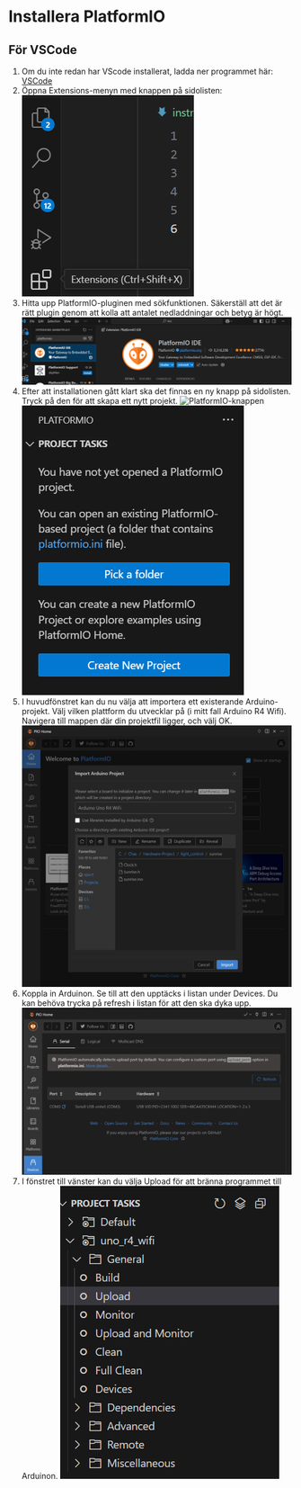 # Installera PlatformIO

## För VSCode

1. Om du inte redan har VScode installerat, ladda ner programmet här: [VSCode](https://code.visualstudio.com/)
2. Öppna Extensions-menyn med knappen på sidolisten: ![Extensions](./img/vscode1.png)
3. Hitta upp PlatformIO-pluginen med sökfunktionen. Säkerställ att det är rätt plugin genom att kolla att antalet nedladdningar och betyg är högt. ![Sökresultat](./img/vscode2.png)
4. Efter att installationen gått klart ska det finnas en ny knapp på sidolisten. Tryck på den för att skapa ett nytt projekt. ![PlatformIO-knappen](./img/vscode3.pngimg/) ![PlatformIO-projekt](./img/vscode4.png)
5. I huvudfönstret kan du nu välja att importera ett existerande Arduino-projekt. Välj vilken plattform du utvecklar på (i mitt fall Arduino R4 Wifi). Navigera till mappen där din projektfil ligger, och välj OK. ![Importera](./img/vscode5.png)
6. Koppla in Arduinon. Se till att den upptäcks i listan under Devices. Du kan behöva trycka på refresh i listan för att den ska dyka upp. ![](./img/vscode7.png)
6. I fönstret till vänster kan du välja Upload för att bränna programmet till Arduinon. ![](./img/vscode8.png)